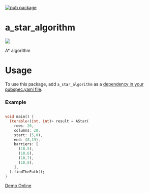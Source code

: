 [![pub package](https://img.shields.io/pub/v/a_star_algorithm.svg)](https://pub.dev/packages/a_star_algorithm)

# a_star_algorithm

![](https://github.com/RafaelBarbosatec/a_star/blob/main/img/example.jpg)

A* algorithm

# Usage
To use this package, add `a_star_algorithm` as a [dependency in your pubspec.yaml file](https://docs.flutter.dev/packages-and-plugins/using-packages).

### Example

``` dart

void main() {
  Iterable<(int, int)> result = AStar(
    rows: 20,
    columns: 20,
    start: (5,0),
    end: (8,19),
    barriers: [
      (10,5),
      (10,6),
      (10,7),
      (10,8),
    ],
  ).findThePath();
}
```

[Demo Online](https://rafaelbarbosatec.github.io/a_star/)
